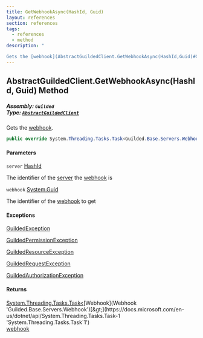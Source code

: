 ```yaml
---
title: GetWebhookAsync(HashId, Guid)
layout: references
section: references
tags:
  - references
  - method
description: "

Gets the [webhook](AbstractGuildedClient.GetWebhookAsync(HashId,Guid)#Guilded.AbstractGuildedClient.GetWebhookAsync(Guilded.Base.HashId,Guid).webhook 'Guilded.AbstractGuildedClient.GetWebhookAsync(Guilded.Base.HashId, Guid).webhook')."
---
```


## AbstractGuildedClient.GetWebhookAsync(HashId, Guid) Method
##### **Assembly:** `Guilded`<br/>**Type:** [`AbstractGuildedClient`](AbstractGuildedClient 'Guilded.AbstractGuildedClient')

Gets the [webhook](AbstractGuildedClient.GetWebhookAsync(HashId,Guid)#Guilded.AbstractGuildedClient.GetWebhookAsync(Guilded.Base.HashId,Guid).webhook 'Guilded.AbstractGuildedClient.GetWebhookAsync(Guilded.Base.HashId, Guid).webhook').

```csharp
public override System.Threading.Tasks.Task<Guilded.Base.Servers.Webhook> GetWebhookAsync(Guilded.Base.HashId server, Guid webhook);
```
#### Parameters

<a name='Guilded.AbstractGuildedClient.GetWebhookAsync(Guilded.Base.HashId,Guid).server'></a>

`server` [HashId](HashId 'Guilded.Base.HashId')

The identifier of the [server](Server 'Guilded.Base.Servers.Server') the [webhook](Webhook 'Guilded.Base.Servers.Webhook') is

<a name='Guilded.AbstractGuildedClient.GetWebhookAsync(Guilded.Base.HashId,Guid).webhook'></a>

`webhook` [System.Guid](https://docs.microsoft.com/en-us/dotnet/api/System.Guid 'System.Guid')

The identifier of the [webhook](Webhook 'Guilded.Base.Servers.Webhook') to get

#### Exceptions

[GuildedException](GuildedException 'Guilded.Base.GuildedException')

[GuildedPermissionException](GuildedPermissionException 'Guilded.Base.GuildedPermissionException')

[GuildedResourceException](GuildedResourceException 'Guilded.Base.GuildedResourceException')

[GuildedRequestException](GuildedRequestException 'Guilded.Base.GuildedRequestException')

[GuildedAuthorizationException](GuildedAuthorizationException 'Guilded.Base.GuildedAuthorizationException')

#### Returns
[System.Threading.Tasks.Task&lt;](https://docs.microsoft.com/en-us/dotnet/api/System.Threading.Tasks.Task-1 'System.Threading.Tasks.Task`1')[Webhook](Webhook 'Guilded.Base.Servers.Webhook')[&gt;](https://docs.microsoft.com/en-us/dotnet/api/System.Threading.Tasks.Task-1 'System.Threading.Tasks.Task`1')  
[webhook](AbstractGuildedClient.GetWebhookAsync(HashId,Guid)#Guilded.AbstractGuildedClient.GetWebhookAsync(Guilded.Base.HashId,Guid).webhook 'Guilded.AbstractGuildedClient.GetWebhookAsync(Guilded.Base.HashId, Guid).webhook')